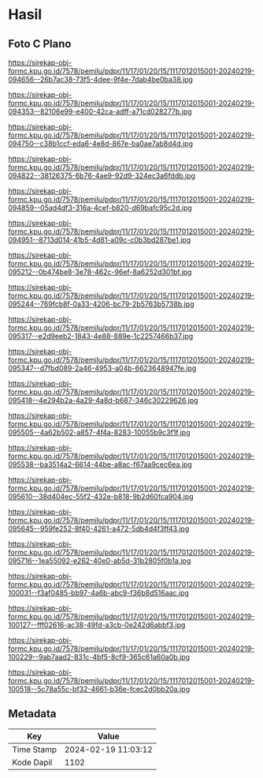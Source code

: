 # Hasil

## Foto C Plano

https://sirekap-obj-formc.kpu.go.id/7578/pemilu/pdpr/11/17/01/20/15/1117012015001-20240219-094656--26b7ac38-73f5-4dee-9f4e-7dab4be0ba38.jpg

https://sirekap-obj-formc.kpu.go.id/7578/pemilu/pdpr/11/17/01/20/15/1117012015001-20240219-094353--82106e99-e400-42ca-adff-a71cd028277b.jpg

https://sirekap-obj-formc.kpu.go.id/7578/pemilu/pdpr/11/17/01/20/15/1117012015001-20240219-094750--c38b1ccf-eda6-4e8d-867e-ba0ae7ab8d4d.jpg

https://sirekap-obj-formc.kpu.go.id/7578/pemilu/pdpr/11/17/01/20/15/1117012015001-20240219-094822--38126375-6b76-4ae9-92d9-324ec3a6fddb.jpg

https://sirekap-obj-formc.kpu.go.id/7578/pemilu/pdpr/11/17/01/20/15/1117012015001-20240219-094859--05ad4df3-316a-4cef-b820-d69bafc95c2d.jpg

https://sirekap-obj-formc.kpu.go.id/7578/pemilu/pdpr/11/17/01/20/15/1117012015001-20240219-094951--8713d014-41b5-4d81-a09c-c0b3bd287be1.jpg

https://sirekap-obj-formc.kpu.go.id/7578/pemilu/pdpr/11/17/01/20/15/1117012015001-20240219-095212--0b474be8-3e78-462c-96ef-8a6252d301bf.jpg

https://sirekap-obj-formc.kpu.go.id/7578/pemilu/pdpr/11/17/01/20/15/1117012015001-20240219-095244--769fcb8f-0a33-4206-bc79-2b5763b5738b.jpg

https://sirekap-obj-formc.kpu.go.id/7578/pemilu/pdpr/11/17/01/20/15/1117012015001-20240219-095317--e2d9eeb2-1843-4e88-889e-1c2257466b37.jpg

https://sirekap-obj-formc.kpu.go.id/7578/pemilu/pdpr/11/17/01/20/15/1117012015001-20240219-095347--d7fbd089-2a46-4953-a04b-6623648947fe.jpg

https://sirekap-obj-formc.kpu.go.id/7578/pemilu/pdpr/11/17/01/20/15/1117012015001-20240219-095418--4e294b2a-4a29-4a8d-b687-346c30229626.jpg

https://sirekap-obj-formc.kpu.go.id/7578/pemilu/pdpr/11/17/01/20/15/1117012015001-20240219-095505--4a62b502-a857-4f4a-8283-10055b9c3f1f.jpg

https://sirekap-obj-formc.kpu.go.id/7578/pemilu/pdpr/11/17/01/20/15/1117012015001-20240219-095538--ba3514a2-6614-44be-a8ac-f67aa9cec6ea.jpg

https://sirekap-obj-formc.kpu.go.id/7578/pemilu/pdpr/11/17/01/20/15/1117012015001-20240219-095610--38d404ec-55f2-432e-b818-9b2d60fca904.jpg

https://sirekap-obj-formc.kpu.go.id/7578/pemilu/pdpr/11/17/01/20/15/1117012015001-20240219-095645--959fe252-8f40-4261-a472-5db4d4f3ff43.jpg

https://sirekap-obj-formc.kpu.go.id/7578/pemilu/pdpr/11/17/01/20/15/1117012015001-20240219-095716--1ea55092-e262-40e0-ab5d-31b2805f0b1a.jpg

https://sirekap-obj-formc.kpu.go.id/7578/pemilu/pdpr/11/17/01/20/15/1117012015001-20240219-100031--f3af0485-bb97-4a6b-abc9-f36b8d516aac.jpg

https://sirekap-obj-formc.kpu.go.id/7578/pemilu/pdpr/11/17/01/20/15/1117012015001-20240219-100127--fff02616-ac38-49fd-a3cb-0e242d6abbf3.jpg

https://sirekap-obj-formc.kpu.go.id/7578/pemilu/pdpr/11/17/01/20/15/1117012015001-20240219-100229--9ab7aad2-831c-4bf5-8cf9-365c61a60a0b.jpg

https://sirekap-obj-formc.kpu.go.id/7578/pemilu/pdpr/11/17/01/20/15/1117012015001-20240219-100518--5c78a55c-bf32-4661-b36e-fcec2d0bb20a.jpg


## Metadata

| Key        | Value               |
| ---------- | ------------------- |
| Time Stamp | 2024-02-19 11:03:12 |
| Kode Dapil | 1102                |



